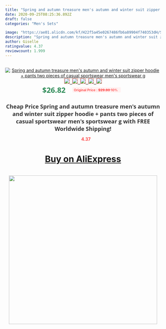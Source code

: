 ```yaml
---
title: "Spring and autumn treasure men's autumn and winter suit zipper hoodie + pants two pieces of casual sportswear men's sportswear g"
date: 2020-09-25T08:25:36.892Z
draft: false
categories: "Men's Sets"

image: "https://ae01.alicdn.com/kf/H22f5a45e0267486fb6a89904f740353dH/Spring-and-autumn-treasure-men-s-autumn-and-winter-suit-zipper-hoodie-pants-two-pieces-of.jpg"
description: "Spring and autumn treasure men's autumn and winter suit zipper hoodie + pants two pieces of casual sportswear men's sportswear g"
author: Giselle
ratingvalue: 4.37
reviewcount: 1.999
---
```

<br>
<div style="text-align: center;">
<a href="https://s.click.aliexpress.com/e/_AY9bWN" target="_blank" rel="nofollow noopener noreferrer"><img alt="Spring and autumn treasure men's autumn and winter suit zipper hoodie + pants two pieces of casual sportswear men's sportswear g" class="magnifier-image" src="https://ae01.alicdn.com/kf/H22f5a45e0267486fb6a89904f740353dH/Spring-and-autumn-treasure-men-s-autumn-and-winter-suit-zipper-hoodie-pants-two-pieces-of.jpg_640x640.jpg">
<br>
<img style="border:1px solid salmon" src="https://ae01.alicdn.com/kf/H22f5a45e0267486fb6a89904f740353dH/Spring-and-autumn-treasure-men-s-autumn-and-winter-suit-zipper-hoodie-pants-two-pieces-of.jpg_120x120.jpg">&nbsp;&nbsp;<img style="border:1px solid salmon" src="https://ae01.alicdn.com/kf/H42bc4bd0737e42f39ed8607f8c6c334bI/Spring-and-autumn-treasure-men-s-autumn-and-winter-suit-zipper-hoodie-pants-two-pieces-of.jpg_120x120.jpg">&nbsp;&nbsp;<img style="border:1px solid salmon" src="https://ae01.alicdn.com/kf/Hcf7be43dff1044469f4a7958971117a9R/Spring-and-autumn-treasure-men-s-autumn-and-winter-suit-zipper-hoodie-pants-two-pieces-of.jpg_120x120.jpg">&nbsp;&nbsp;<img style="border:1px solid salmon" src="https://ae01.alicdn.com/kf/H1b8fad17abc0484f906fea4187170af62/Spring-and-autumn-treasure-men-s-autumn-and-winter-suit-zipper-hoodie-pants-two-pieces-of.jpg_120x120.jpg">&nbsp;&nbsp;<img style="border:1px solid salmon" src="https://ae01.alicdn.com/kf/H58431c999ed4476099dfa67664fe433fw/Spring-and-autumn-treasure-men-s-autumn-and-winter-suit-zipper-hoodie-pants-two-pieces-of.jpg_120x120.jpg"></a></div><br0>
<div style="text-align: center;"><span style="background-color: white; border: 0px; box-sizing: border-box; color: seagreen; display: inline-block; font-family: &quot;open sans&quot; , &quot;arial&quot; , &quot;helvetica&quot; , sans-serif , &quot;heiti&quot;; font-size: 24px; font-stretch: inherit; font-weight: 700; line-height: inherit; margin: 0px 10px 0px 0px; padding: 0px; vertical-align: middle;">$26.82 </span>
<span style="background: rgb(255 , 241 , 241); border-radius: 3px; border: 0px; box-sizing: border-box; color: #ff4747; display: inline-block; font-family: inherit; font-size: 12px; font-stretch: inherit; font-style: inherit; font-variant: inherit; font-weight: 600; line-height: inherit; margin: 0px; padding: 2px 5px; transform: scale(0.9); vertical-align: middle;">Original Price : <b style="text-decoration: line-through;">$29.80 </b> 10%&nbsp;&nbsp;</span></div>
<h1 style="color: #333333; display: inline-block; font-family: &quot;open sans&quot; , &quot;arial&quot; , &quot;helvetica&quot; , sans-serif , &quot;heiti&quot;; font-size: 18px; font-stretch: inherit; font-weight: 700; text-align: center;">Cheap Price Spring and autumn treasure men's autumn and winter suit zipper hoodie + pants two pieces of casual sportswear men's sportswear g with FREE Worldwide Shipping!</h1>
<div style="color: #ff4747; text-align: center;">
<img src="https://4.bp.blogspot.com/-M0ZcTcb-5uY/XleCXlxnR4I/AAAAAAAAAEc/OrjgMkXV1oMQFaCRZj5HQwOCBcu3w1FegCPcBGAYYCw/s1600/star.png" style="height: 15px;">&nbsp;<b>4.37</b></div>
<div class="button_cont" align="center"><a class="buynow_a" href="https://s.click.aliexpress.com/e/_AY9bWN" target="_blank" rel="nofollow noopener noreferrer"><H1>Buy on AliExpress</H1></a></div><br>
<div class="separator" style="clear: both; text-align: center;">
<img src="https://lh3.googleusercontent.com/-pTy5HemUv9M/XlePHvY0dAI/AAAAAAAAAE4/0nX5iRUoIWY8eMW9Dpxeirr157OZliDIgCLcBGAsYHQ/s1600/badge.gif" width="480">
</div>
